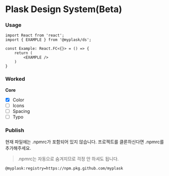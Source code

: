 # Plask Design System(Beta)

### Usage
```tsx
import React from 'react';
import { EXAMPLE } from '@myplask/ds';

const Example: React.FC<{}> = () => {
    return (
        <EXAMPLE />
    )
}
```

### Worked

<b>Core</b>  
- [x] Color  
- [ ] Icons  
- [ ] Spacing  
- [ ] Typo  

### Publish
현재 파일에는 .npmrc가 포함되어 있지 않습니다. 프로젝트를 클론하신다면 .npmrc를 추가해주세요.
> .npmrc는 자동으로 숨겨지므로 걱정 안 하셔도 됩니다.
```
@myplask:registry=https://npm.pkg.github.com/myplask
```
